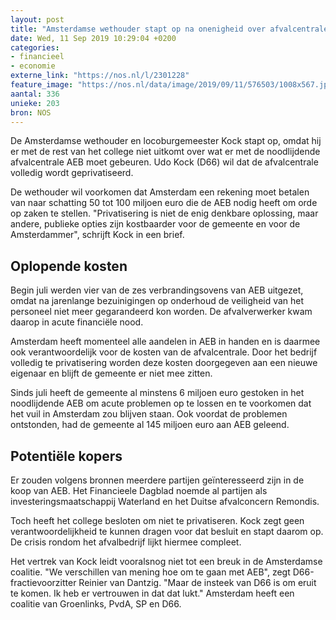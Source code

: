 ```yaml
---
layout: post
title: "Amsterdamse wethouder stapt op na onenigheid over afvalcentrale AEB"
date: Wed, 11 Sep 2019 10:29:04 +0200
categories: 
- financieel 
- economie 
externe_link: "https://nos.nl/l/2301228"
feature_image: "https://nos.nl/data/image/2019/09/11/576503/1008x567.jpg"
aantal: 336
unieke: 203
bron: NOS
---
```


<p>De Amsterdamse wethouder en locoburgemeester Kock stapt op, omdat hij er met de rest van het college niet uitkomt over wat er met de noodlijdende afvalcentrale AEB moet gebeuren. Udo Kock (D66) wil dat de afvalcentrale volledig wordt geprivatiseerd.</p>
<p>De wethouder wil voorkomen dat Amsterdam een rekening moet betalen van naar schatting 50 tot 100 miljoen euro die de AEB nodig heeft om orde op zaken te stellen. "Privatisering is niet de enig denkbare oplossing, maar andere, publieke opties zijn kostbaarder voor de gemeente en voor de Amsterdammer", schrijft Kock in een brief.</p>
<h2>Oplopende kosten</h2>
<p>Begin juli werden vier van de zes verbrandingsovens van AEB uitgezet, omdat na jarenlange bezuinigingen op onderhoud de veiligheid van het personeel niet meer gegarandeerd kon worden. De afvalverwerker kwam daarop in acute financiële nood.</p>
<p>Amsterdam heeft momenteel alle aandelen in AEB in handen en is daarmee ook verantwoordelijk voor de kosten van de afvalcentrale. Door het bedrijf volledig te privatisering worden deze kosten doorgegeven aan een nieuwe eigenaar en blijft de gemeente er niet mee zitten.</p>
<p>Sinds juli heeft de gemeente al minstens 6 miljoen euro gestoken in het noodlijdende AEB om acute problemen op te lossen en te voorkomen dat het vuil in Amsterdam zou blijven staan. Ook voordat de problemen ontstonden, had de gemeente al 145 miljoen euro aan AEB geleend.</p>
<h2>Potentiële kopers</h2>
<p>Er zouden volgens bronnen meerdere partijen geïnteresseerd zijn in de koop van AEB. Het Financieele Dagblad noemde al partijen als investeringsmaatschappij Waterland en het Duitse afvalconcern Remondis.</p>
<p>Toch heeft het college besloten om niet te privatiseren. Kock zegt geen verantwoordelijkheid te kunnen dragen voor dat besluit en stapt daarom op. De crisis rondom het afvalbedrijf lijkt hiermee compleet.</p>
<p>Het vertrek van Kock leidt vooralsnog niet tot een breuk in de Amsterdamse coalitie. "We verschillen van mening hoe om te gaan met AEB", zegt D66-fractievoorzitter Reinier van Dantzig. "Maar de insteek van D66 is om eruit te komen. Ik heb er vertrouwen in dat dat lukt." Amsterdam heeft een coalitie van Groenlinks, PvdA, SP en D66.</p>
